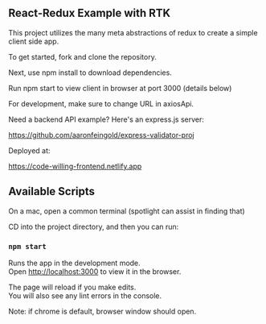 ## React-Redux Example with RTK

This project utilizes the many meta abstractions of redux to create a simple client side app.

To get started, fork and clone the repository.
 
Next, use npm install to download dependencies.

Run npm start to view client in browser at port 3000 (details below)

For development, make sure to change URL in axiosApi.

Need a backend API example? Here's an express.js server:

https://github.com/aaronfeingold/express-validator-proj

Deployed at:

https://code-willing-frontend.netlify.app

## Available Scripts

On a mac, open a common terminal (spotlight can assist in finding that)

CD into the project directory, and then you can run:

### `npm start`

Runs the app in the development mode.\
Open [http://localhost:3000](http://localhost:3000) to view it in the browser.

The page will reload if you make edits.\
You will also see any lint errors in the console.

Note: if chrome is default, browser window should open.